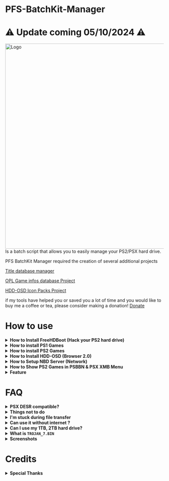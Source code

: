 # PFS-BatchKit-Manager

# ⚠️ Update coming 05/10/2024 ⚠️
<img src="https://github-production-user-asset-6210df.s3.amazonaws.com/22562949/372907059-25778679-5152-49d0-bd64-8109c7024efb.png?X-Amz-Algorithm=AWS4-HMAC-SHA256&X-Amz-Credential=AKIAVCODYLSA53PQK4ZA%2F20241002%2Fus-east-1%2Fs3%2Faws4_request&X-Amz-Date=20241002T144219Z&X-Amz-Expires=300&X-Amz-Signature=8e3fa1da1480c35728b069b3a776b8009359081cbbc0283b5e6af20e17798de5&X-Amz-SignedHeaders=host" alt="Logo" align="right" width="650"/>

Is a batch script that allows you to easily manage your PS2/PSX hard drive.

PFS BatchKit Manager required the creation of several additional projects

[Title database manager](https://github.com/GDX-X/Title-Database-Scrapper)

[OPL Game infos database Project](https://github.com/GDX-X/OPL-Games-Infos-Database-Project)

[HDD-OSD Icon Packs Project](https://archive.org/details/hdd-osd-icons-pack)

if my tools have helped you or saved you a lot of time and you would like to buy me a coffee or tea, please consider making a donation!
[Donate](https://ko-fi.com/J3J6PIQ9O)

# How to use

<details>
  <summary> <h7> <b> How to Install FreeHDBoot (Hack your PS2 hard drive) </b> </h7> </summary>
   <p>
     
IMPORTANT! If you have already Formatted and installed FreeHDBoot (From HDD), you don't need to do this.       
     
If you installed Premade FreeHDBoot image with HDD Raw Copy Please format your hard drive by following all the steps below.

1) In PFS BatchKit Manager Go to > `HDD Management`
     
2) Choose option 8 `Hack your HDD To PS2 Format` `(This is only intended to be used as an entry point for the PS2.)`
     
3) After the hacking put your HDD in your PS2 and format your hard drive with wLaunchELF.      
In wLaunchELF do this `FileBrowser` > `MISC` > `HDDManager` > `Press R1` > `Format` and confirm.

Note it is no longer necessary to create the +OPL partition the default resource partition will now be __common but you can still create it if you want

4) Copy the contents of the !COPY_TO_USB_ROOT folder to the root of your USB drive                
 `Your usb key must be in FAT32 format`

7) Install FreeHDBoot (From HDD).
In wLaunchELF do this `FileBrowser` > `Mass` > `APPS` > `FreeMcBoot` > `FMCBInstaller.elf` Press Circle for Launch > `Press R1` > `Install FHDB` (From HDD)

8) Your hard drive will be properly formatted and hacked after that
  ------
     
   </p>
</details>

<details>
  <summary> <h7> <b> How to install PS1 Games </b> </h7> </summary>
   <p>
   
NOTE: You need to find the right files to be able to launch PS1 games        
for copyright reasons I cannot provide you with these files:

`POPS.ELF` 	    MD5: `355A892A8CE4E4A105469D4EF6F39A42`            
`IOPRP252.IMG` 	MD5: `1DB9C6020A2CD445A7BB176A1A3DD418`

Copy your .BIN/CUE in POPS Folder
1) Go to > `POPS Management` > `Transfer POPS-Binaries`
2) Go to > `Games Management` > `Conversion`
3) Choose Convert .BIN/CUE To .VCD
4) Go to > HDD Management > Create a Partition > Create `__.POPS` Partition `Choose an appropriate size according to the number of games you want to install`
5) Transfer your PS1 Games
     
  ------
   </p>
</details>

<details>
  <summary> <h7> <b> How to install PS2 Games </b> </h7> </summary>
   <p>
     
NOTE: Before installing your games, it is strongly recommended to define your OPL resource partition or create the +OPL partition. I recommend using the __common partition by default

Support Compressed format Zip, 7z, Rar, ZSO
You don't need to convert your BIN/CUE to iso, they will be automatically converted when transferring.

Copy your `.ISO`, `.BIN/CUE`, `.ZSO`, `.Zip`, `.7z` `.Rar` in DVD Folder Or You can choose a folder where your games are located during installation.

In PFS BatchKit Manager Choose `Transfer PS2 Games`
     
  ------
   </p>
</details>

<details>
  <summary> <h7> <b> How to Install HDD-OSD (Browser 2.0) </b> </h7> </summary>
   <p>

NOTE: You need to find the correct files to be able to install the HDD-OSD.                  
for copyright reasons I cannot provide you with these files:        
`hddosd-1.10-u.7z` MD5: `403202A03B910FB6FBD522D6AB5007E7`
     
1) Install FreeHDBoot (From HDD)
2) Go to the `OSD/XMB Management` > Install HDD-OSD
4) In `Partitions Management` Update Partition Resources Header (For PS2 games you want to run from HDD-OSD)

  ------
   </p>
</details>

<details>
  <summary> <h7> <b> How to Setup NBD Server (Network) </b> </h7> </summary>
   <p>

`Obviously this method won't work for PS2/HDD network adapters that don't have a working network port (i.e. gamestar`
       
     
1) Go to `HDDManagement` > `NBD Server`

2) Choose `Install/Update NBD Driver` (You will be asked to restart the computer to activate test mode)

3) After restarting Repeat steps 1 and 2 You will not need to restart your computer this time

4) A window should warn you if you want to install the driver Confirm install the driver                              
(If the driver refuses to install, you will have to go into your computer's bios and disable Secureboot UEFI)

5) After installing the driver Turn on your PS2 go to OPL (Compatible NBD [__Download Here__](https://raw.githubusercontent.com/GDX-X/PFS-BatchKit-Manager/main/PFS-BatchKit-Manager/HDD-OSD/OPNPS2LD.ELF)) 
     
6) In OPL Go to `Settings` > `Enable Write Operation` `ON` Select `OK` For save
   
7) Still in OPL Go to `Network Settings` and write down the `IP Address` Now go back to the menu and Go to `Start NBD Server`       
(if it works, the following message should appear `NBD Server Running...`)     
     
8) Now In PFS Batchkit Manager Go to `HDDManagement` > `NBD Server` > `Mount Device`

9) Type in the IP address of your PS2 that you wrote down                                                       

10) Normally if all goes well, your hard drive should be connected to your pc as local hard drive                    
(You can check in `Show list of mounted devices` InstanceName PS2HDD)
     
Now you can use all features of PFS Batchkit Manager!

NOTE: Once you are done with what you need to do, don't forget to unmount the hard drive from the network

  ------
   </p>
</details>

<details>
  <summary> <h7> <b> How to Show PS2 Games in PSBBN & PSX XMB Menu </b> </h7> </summary>
   <p>

1) Connect your PS2 Or PSX HDD With NBD Server Or locally
2) Go to the `OSD/XMB Management` > `Partitions Management` > 
3) Choose Update Partition Resources Header
4) Choose Yes > Update partition resources PS2 Games
5) when it asks `Do you want to create a PFS resource partition` put yes
6) Select your game!

NOTE: For PS1 games you need to install them as a partition everything will be done automatically
     
  ------
   </p>
</details>

<details>
  <summary> <h7> <b> Feature </b> </h7> </summary>
   <p>

 Everything !
  ------
   </p>
</details>

# FAQ

<details>
  <summary> <h7> <b> PSX DESR compatible? </code>  </b> </h7> </summary>
   <p>

  Yes, all models are supported
  
  PSX V1 5000, 7000, 5100, 7100                
  PSX V2 5500, 7500, 5700, 7700
  
  NOTE:
  In HDD Management menu                     
  Do Not Format your PSX hard drive           
  Do Not Use Option Hack PS2 HDD
  
  For security, I advise you to make a full backup of your PSX hard drive in case of problems. You can do it with HDDRawCopy
  
 ------
   </p>
</details>

<details>
  <summary> <h7> <b> Things not to do </code>  </b> </h7> </summary>
   <p>
     
  Do not use the Expand option in wLaunchELF, it may corrupt your hard drive 
  
  ------
   </p>
</details>

<details>
  <summary> <h7> <b> I'm stuck during file transfer </code>  </b> </h7> </summary>
   <p>
  
If you get stuck during file transfer, it means your partition is full or corrupted.

You have to delete it and recreate one with an appropriate size

 ------
   </p>
</details>


<details>
  <summary> <h7> <b> Can use it without internet ?  </b> </h7> </summary>
   <p>
     
  Yes you can use it without internet
     
  ------
   </p>
</details>

<details>
  <summary> <h7> <b> Can I use my 1TB, 2TB hard drive? </b> </h7> </summary>
   <p>

Yes Support up to 2TB Maximum
     
  ------
   </p>
</details>

<details>
  <summary> <h7> <b> What is <code>TROJAN_7.BIN</code>  </b> </h7> </summary>
   <p>
     
It's a patch for PS1 games that fixes some bugs.
     
you can find it [__here__](https://www.psx-place.com/threads/popstarter.19139/page-8#post-298564)
     
  ------
   </p>
</details>

<details>
  <summary> <h7> <b> Screenshots </b> </h7> </summary>
   <p>

![image](https://user-images.githubusercontent.com/22562949/152686188-325fe89d-c02c-4908-a517-2751774fcc9f.png)
     
![image](https://user-images.githubusercontent.com/22562949/152685686-1a12ed0d-93fc-4eeb-8971-28fb0db95152.png)
     
![PFSInstall](https://user-images.githubusercontent.com/22562949/177049531-475f18ad-f0d6-4d7f-9d9e-4eb93b39ee94.png)

![ae3d5a45181942f225fe4657b1b0a8d8](https://user-images.githubusercontent.com/22562949/170713114-5154c779-92f6-4917-bf83-89f2bd313396.png)

![PSX_XMB_Games_Final_1_Cropped](https://user-images.githubusercontent.com/22562949/170713170-a96cf172-879b-43ae-9863-044e7182452e.png)


  ------
   </p>
</details>

# Credits
<details>
  <summary> <h7> <b> Special Thanks </b> </h7> </summary>
   <p>
 
AkuHAK, Uyjulian For maintaining and improving hdl_dump and pfsshell.

NeMesiS, Dekkit, Rs1n For making me want to create this script.

krHACKen For mbr.img, POPStarter, CUE2POPS, SCEDoormat_NoME and more

El_isra For DiagBox.

Roland For NBD Server

SpaceCoyote For 3D PS1 games covers HDD-OSD

LopoTRI, Ripto For the tests carried out.

TnA For giving me some ideas to add to the script.

  ------
   </p>
</details>
